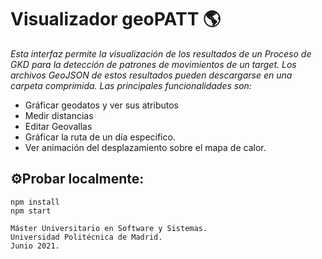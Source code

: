 
# Visualizador geoPATT 🌎

_Esta interfaz permite la visualización de los resultados de un Proceso de GKD para la detección de patrones de movimientos de un target. Los archivos GeoJSON de estos resultados pueden descargarse en una carpeta comprimida._
_Las principales funcionalidades son:_
* Gráficar geodatos y ver sus atributos
* Medir distancias
* Editar Geovallas
* Gráficar la  ruta de un día específico.
* Ver animación del desplazamiento sobre el mapa de calor.

## ⚙️Probar localmente:

```
npm install
npm start
```
```
Máster Universitario en Software y Sistemas.
Universidad Politécnica de Madrid.
Junio 2021. 
```
